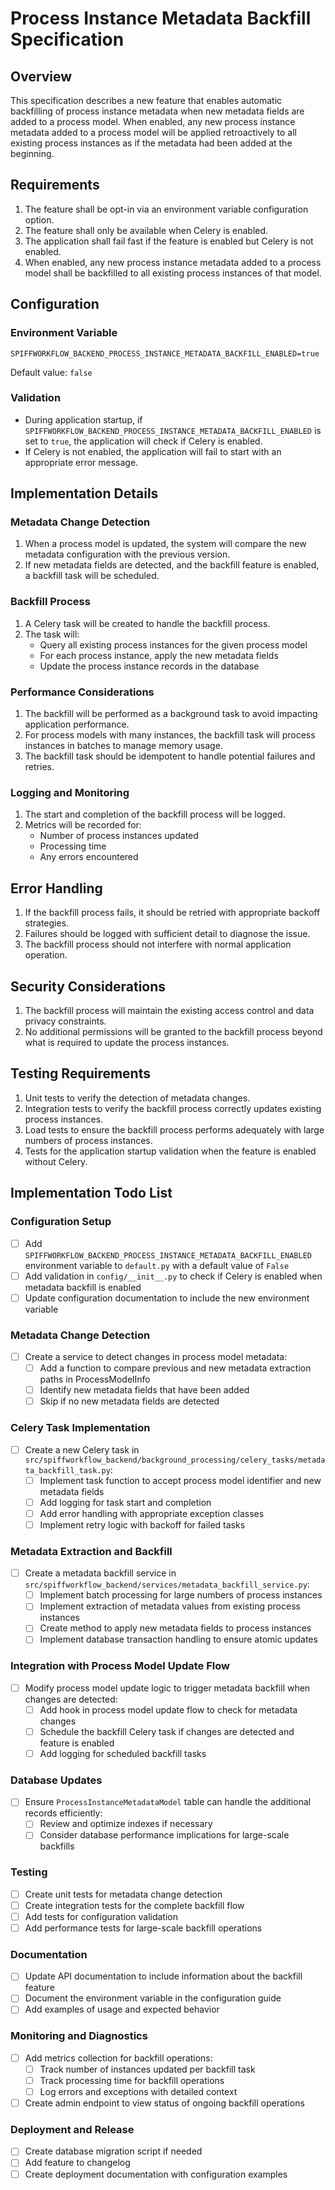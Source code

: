 # Process Instance Metadata Backfill Specification

## Overview

This specification describes a new feature that enables automatic backfilling of process instance metadata when new metadata fields are added to a process model. When enabled, any new process instance metadata added to a process model will be applied retroactively to all existing process instances as if the metadata had been added at the beginning.

## Requirements

1. The feature shall be opt-in via an environment variable configuration option.
2. The feature shall only be available when Celery is enabled.
3. The application shall fail fast if the feature is enabled but Celery is not enabled.
4. When enabled, any new process instance metadata added to a process model shall be backfilled to all existing process instances of that model.

## Configuration

### Environment Variable

```
SPIFFWORKFLOW_BACKEND_PROCESS_INSTANCE_METADATA_BACKFILL_ENABLED=true
```

Default value: `false`

### Validation

- During application startup, if `SPIFFWORKFLOW_BACKEND_PROCESS_INSTANCE_METADATA_BACKFILL_ENABLED` is set to `true`, the application will check if Celery is enabled.
- If Celery is not enabled, the application will fail to start with an appropriate error message.

## Implementation Details

### Metadata Change Detection

1. When a process model is updated, the system will compare the new metadata configuration with the previous version.
2. If new metadata fields are detected, and the backfill feature is enabled, a backfill task will be scheduled.

### Backfill Process

1. A Celery task will be created to handle the backfill process.
2. The task will:
   - Query all existing process instances for the given process model
   - For each process instance, apply the new metadata fields
   - Update the process instance records in the database

### Performance Considerations

1. The backfill will be performed as a background task to avoid impacting application performance.
2. For process models with many instances, the backfill task will process instances in batches to manage memory usage.
3. The backfill task should be idempotent to handle potential failures and retries.

### Logging and Monitoring

1. The start and completion of the backfill process will be logged.
2. Metrics will be recorded for:
   - Number of process instances updated
   - Processing time
   - Any errors encountered

## Error Handling

1. If the backfill process fails, it should be retried with appropriate backoff strategies.
2. Failures should be logged with sufficient detail to diagnose the issue.
3. The backfill process should not interfere with normal application operation.

## Security Considerations

1. The backfill process will maintain the existing access control and data privacy constraints.
2. No additional permissions will be granted to the backfill process beyond what is required to update the process instances.

## Testing Requirements

1. Unit tests to verify the detection of metadata changes.
2. Integration tests to verify the backfill process correctly updates existing process instances.
3. Load tests to ensure the backfill process performs adequately with large numbers of process instances.
4. Tests for the application startup validation when the feature is enabled without Celery.

## Implementation Todo List

### Configuration Setup

- [ ] Add `SPIFFWORKFLOW_BACKEND_PROCESS_INSTANCE_METADATA_BACKFILL_ENABLED` environment variable to `default.py` with a default value of `False`
- [ ] Add validation in `config/__init__.py` to check if Celery is enabled when metadata backfill is enabled
- [ ] Update configuration documentation to include the new environment variable

### Metadata Change Detection

- [ ] Create a service to detect changes in process model metadata:
  - [ ] Add a function to compare previous and new metadata extraction paths in ProcessModelInfo
  - [ ] Identify new metadata fields that have been added
  - [ ] Skip if no new metadata fields are detected

### Celery Task Implementation

- [ ] Create a new Celery task in `src/spiffworkflow_backend/background_processing/celery_tasks/metadata_backfill_task.py`:
  - [ ] Implement task function to accept process model identifier and new metadata fields
  - [ ] Add logging for task start and completion
  - [ ] Add error handling with appropriate exception classes
  - [ ] Implement retry logic with backoff for failed tasks

### Metadata Extraction and Backfill

- [ ] Create a metadata backfill service in `src/spiffworkflow_backend/services/metadata_backfill_service.py`:
  - [ ] Implement batch processing for large numbers of process instances
  - [ ] Implement extraction of metadata values from existing process instances
  - [ ] Create method to apply new metadata fields to process instances
  - [ ] Implement database transaction handling to ensure atomic updates

### Integration with Process Model Update Flow

- [ ] Modify process model update logic to trigger metadata backfill when changes are detected:
  - [ ] Add hook in process model update flow to check for metadata changes
  - [ ] Schedule the backfill Celery task if changes are detected and feature is enabled
  - [ ] Add logging for scheduled backfill tasks

### Database Updates

- [ ] Ensure `ProcessInstanceMetadataModel` table can handle the additional records efficiently:
  - [ ] Review and optimize indexes if necessary
  - [ ] Consider database performance implications for large-scale backfills

### Testing

- [ ] Create unit tests for metadata change detection
- [ ] Create integration tests for the complete backfill flow
- [ ] Add tests for configuration validation
- [ ] Add performance tests for large-scale backfill operations

### Documentation

- [ ] Update API documentation to include information about the backfill feature
- [ ] Document the environment variable in the configuration guide
- [ ] Add examples of usage and expected behavior

### Monitoring and Diagnostics

- [ ] Add metrics collection for backfill operations:
  - [ ] Track number of instances updated per backfill task
  - [ ] Track processing time for backfill operations
  - [ ] Log errors and exceptions with detailed context
- [ ] Create admin endpoint to view status of ongoing backfill operations

### Deployment and Release

- [ ] Create database migration script if needed
- [ ] Add feature to changelog
- [ ] Create deployment documentation with configuration examples